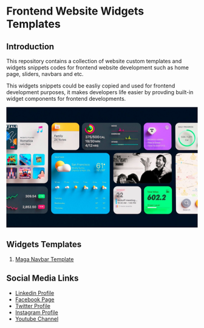 # Frontend Website Widgets Templates

## Introduction

This repository contains a collection of website custom templates and widgets snippets codes for frontend website development such as home page, sliders, navbars and etc.

This widgets snippets could be easliy copied and used for frontend development purposes, it makes developers life easier by provding built-in widget components for frontend developments.

![Banner Image](github-readme-contents/banner.jpg)

## Widgets Templates

1. [Maga Navbar Template](0-0-mega-navbar-template/)

## Social Media Links

- [Linkedin Profile](https://www.linkedin.com/in/gunarakulangunaretnam/)
- [Facebook Page](https://www.facebook.com/gunarakulangunaretnam)
- [Twitter Profile](https://twitter.com/gunarakulan)
- [Instagram Profile](https://www.instagram.com/gunarakulangunaretnam/)
- [Youtube Channel](https://www.youtube.com/channel/UCMWkED5sabgVZSCKjZuRJXA)
